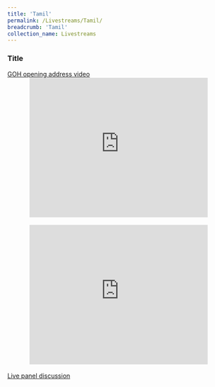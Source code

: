 ```yaml
---
title: 'Tamil'
permalink: /Livestreams/Tamil/
breadcrumb: 'Tamil'
collection_name: Livestreams
---
```

###  Title
<html>
<body>
<style>
   iframe{
border : 0;
width:80% ;
}
  </style>
   <a href="#"><span style="font-size:20px,">GOH opening address video </span> </a>
  <center>
<iframe width="560" height="315" src="https://www.youtube.com/embed/d6fmLlW8eoE" frameborder="0" allow="accelerometer; autoplay; encrypted-media; gyroscope; picture-in-picture" allowfullscreen></iframe> </center>
    <br/>
  <center>
  <iframe width="560" height="315" src="https://www.youtube.com/embed/d6fmLlW8eoE" frameborder="0" allow="accelerometer; autoplay; encrypted-media; gyroscope; picture-in-picture" allowfullscreen></iframe></center>
    <br/>
   <a href="#"><span style="font-size:20px,">Live panel discussion </span></a>

